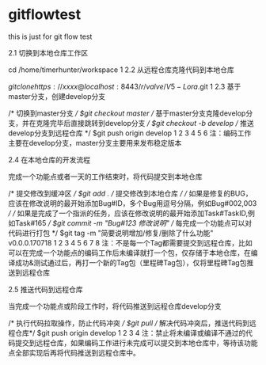 # gitflowtest
this is just for git flow test

2.1 切换到本地仓库工作区

cd /home/timerhunter/workspace
1
2.2 从远程仓库克隆代码到本地仓库

$git clone https://xxxx@localhost:8443/r/valve/V5-Lora.$git
1
2.3 基于master分支，创建develop分支

/* 切换到master分支 */
$git checkout master
/* 基于master分支克隆develop分支，并在克隆完毕后直接跳转到develop分支 */
$git checkout -b develop
/* 推送develop分支到远程仓库 */
$git push origin develop
1
2
3
4
5
6
注：编码工作主要在develop分支，master分支主要用来发布稳定版本

2.4 在本地仓库的开发流程

完成一个功能点或者一天的工作结束时，将代码提交到本地仓库

/* 提交修改到缓冲区 */
$git add .
/* 提交修改到本地仓库 */
/* 如果是修复的BUG，应该在修改说明的最开始添加Bug#ID，多个Bug用逗号分隔，例如Bug#002,003 */
/* 如果是完成了一个指派的任务，应该在修改说明的最开始添加Task#TaskID,例如Task#165 */
$git commit -m "Bug#123 修改说明"
/* 每完成一个功能点可以对代码进行打包 */
$git tag -m "简要说明增加/修复/删除了什么功能" v0.0.0.170718
1
2
3
4
5
6
7
8
注：不是每一个Tag都需要提交到远程仓库，比如可以在完成一个功能点的编码工作后未编译就打一个包，仅存储于本地仓库，在编译成功&测试通过后，再打一个新的Tag包（里程碑Tag包），仅将里程碑Tag包推送到远程仓库

2.5 推送代码到远程仓库

当完成一个功能点或阶段工作时，将代码推送到远程仓库develop分支

/* 执行代码拉取操作，防止代码冲突 */
$git pull
/* 解决代码冲突后，推送代码到远程仓库*/
$git push origin develop
1
2
3
4
注：禁止将未编译或编译不通过的代码提交到远程仓库，如果编码工作进行未完成可以提交到本地仓库中，等待该功能点全部实现后再将代码推送到远程仓库中。